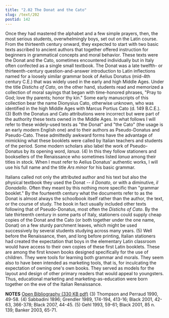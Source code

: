 ```yaml
---
title: "2.02 The Donat and the Cato"
slug: /text/202
postid: 142
---
```

Once they had mastered the alphabet and a few simple prayers, then, the most serious students, overwhelmingly boys, set out on the Latin course. From the thirteenth century onward, they expected to start with two basic texts ascribed to ancient authors that together offered instruction for beginners in grammatical concepts and moral behavior. These texts were the Donat and the Cato, sometimes encountered individually but in Italy often confected as a single small textbook. The Donat was a late twelfth- or thirteenth-century question-and-answer introduction to Latin inflections named for a loosely similar grammar book of Aelius Donatus (mid-4th century C.E.) that was widely used in the early and high Middle Ages. Under the title <em>Distichs of Cato</em>, on the other hand, students read and memorized a collection of moral sayings that began with time-honored phrases, "Pray to God; love thy parents; honor thy kin." Some early manuscripts of this collection bear the name Dionysius Cato, otherwise unknown, who was identified in the high Middle Ages with Marcus Portius Cato (d. 149 B.C.E.). (3) Both the Donatus and Cato attributions were incorrect but were part of the authority these texts owned in the Middle Ages. In what follows I will refer to these widely-used texts as "the Donat" and "the Cato" (the usage is an early modern English one) and to their authors as Pseudo-Donatus and Pseudo-Cato. These admittedly awkward forms have the advantage of mimicking what these booklets were called by Italian teachers and students of the period. Some modern scholars also label the work of Pseudo-Donatus by its opening word, <em>Ianua</em>. (4) In this they follow stationers and booksellers of the Renaissance who sometimes listed <em>Ianua</em> among their titles in stock. When I must refer to Aelius Donatus' authentic works, I will use his full name and the title <em>Ars minor</em> for his basic grammar.

Italians called not only the attributed author and his text but also the physical textbook they used the Donat -- <em>il Donato</em>, or with a diminutive, <em>il Donadello</em>. Often they meant by this nothing more specific than "grammar booklet." By the fourteenth century what the documents refer to as the Donat is almost always the schoolbook itself rather than the author, the text, or the course of study. The book in fact usually included other texts following that of Pseudo-Donatus, most often the <em>Distichs of Cato</em>. By the late thirteenth century in some parts of Italy, stationers could supply cheap copies of the Donat and the Cato (or both together under the one name, Donat) on a few sturdy parchment leaves, which might be used successively by several students studying across many years. (5) Well before the Renaissance, then, and long before printing, Italian stationers had created the expectation that boys in the elementary Latin classroom would have access to their own copies of these first Latin booklets. These are among the first known books designed specifically for the use of children. They were tools for learning both grammar and morals. They seem also to have been intended as marketing tools, that is, for inculcating the expectation of owning one's own books. They served as models for the layout and design of other primary readers that would appeal to youngsters. Thus, educational marketing and marketing-as-education were born together on the eve of the Italian Renaissance.

<strong>NOTES</strong>
<a href="http://www.humanismforsale.org/bibliography.pdf" target="new">Open Bibliography (330 KB pdf)</a>
(3) Thompson and Perraud 1990, 49-58.
(4) Sabbadini 1896; Grendler 1989, 174-194, 413-16; Black 2001, 42-63, 366-378; Black 2007, 44-45.
(5) Gehl 1993, 59-61; Black 2001, 85 n. 139; Banker 2003, 65-71.
